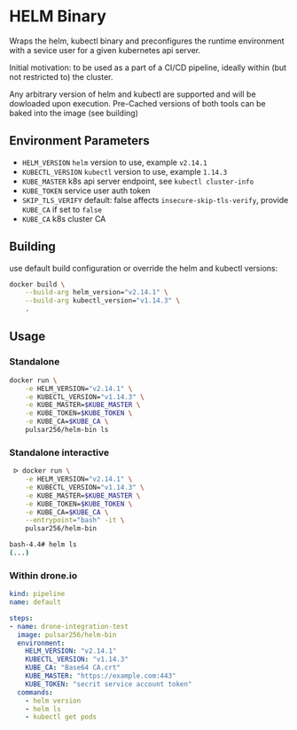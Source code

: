 # HELM Binary

Wraps the helm, kubectl binary and preconfigures the runtime environment with a sevice user for a given kubernetes api server.

Initial motivation: to be used as a part of a CI/CD pipeline, ideally within (but not restricted to) the cluster.

Any arbitrary version of helm and kubectl are supported and will be dowloaded upon execution. Pre-Cached versions of both tools can be baked into the image (see building)

## Environment Parameters

- `HELM_VERSION`
  `helm` version to use, example `v2.14.1`
- `KUBECTL_VERSION`
  `kubectl` version to use, example `1.14.3`
- `KUBE_MASTER`
  k8s api server endpoint, see `kubectl cluster-info`
- `KUBE_TOKEN`
  service user auth token
- `SKIP_TLS_VERIFY` default: false
  affects `insecure-skip-tls-verify`, provide `KUBE_CA` if set to `false`
- `KUBE_CA`
  k8s cluster CA

## Building

use default build configuration or override the helm and kubectl versions:

```bash
docker build \
    --build-arg helm_version="v2.14.1" \
    --build-arg kubectl_version="v1.14.3" \
    .
```

## Usage
 

### Standalone
 
```bash
docker run \
    -e HELM_VERSION="v2.14.1" \
    -e KUBECTL_VERSION="v1.14.3" \
    -e KUBE_MASTER=$KUBE_MASTER \
    -e KUBE_TOKEN=$KUBE_TOKEN \
    -e KUBE_CA=$KUBE_CA \
    pulsar256/helm-bin ls
```

### Standalone interactive

```bash
 ᐅ docker run \
    -e HELM_VERSION="v2.14.1" \
    -e KUBECTL_VERSION="v1.14.3" \
    -e KUBE_MASTER=$KUBE_MASTER \
    -e KUBE_TOKEN=$KUBE_TOKEN \
    -e KUBE_CA=$KUBE_CA \
    --entrypoint="bash" -it \
    pulsar256/helm-bin 

bash-4.4# helm ls
(...)
```

### Within drone.io
 
```yaml
kind: pipeline
name: default

steps:
- name: drone-integration-test
  image: pulsar256/helm-bin
  environment:
    HELM_VERSION: "v2.14.1"
    KUBECTL_VERSION: "v1.14.3"
    KUBE_CA: "Base64 CA.crt"
    KUBE_MASTER: "https://example.com:443"
    KUBE_TOKEN: "secrit service account token"
  commands:
    - helm version
    - helm ls
    - kubectl get pods
```
